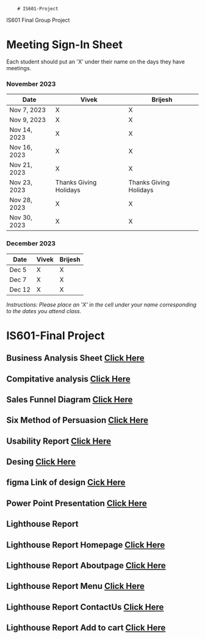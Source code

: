         # IS601-Project
IS601 Final Group Project

# Meeting Sign-In Sheet

Each student should put an 'X' under their name on the days they have meetings.

### November 2023

| Date        | Vivek | Brijesh |
|-------------|------|-------|
| Nov 7, 2023|  X   | X     |
| Nov 9, 2023|   X   |  X    |
| Nov 14, 2023|  X   |  X    |
| Nov 16, 2023 |   X   |     X      |  
| Nov 21, 2023 |  X    |     X      | 
| Nov 23, 2023 |    Thanks Giving Holidays   |     Thanks Giving Holidays      | <-----Thanks Giving Holidays>
| Nov 28, 2023 |    X   |     X      | 
| Nov 30, 2023 |     X  |     X      | 



### December 2023

| Date        | Vivek | Brijesh|
|-------------|-----------|-----------|
| Dec 5 |   X        |    X       |
| Dec 7 |      X    |    X       |
| Dec 12 |      X     |    X       |


*Instructions: Please place an 'X' in the cell under your name corresponding to the dates you attend class.*

# IS601-Final Project


## Business Analysis Sheet [Click Here](business_analysis.md)


## Compitative analysis [Click Here](Compatative_analysis.png)


## Sales Funnel Diagram [Click Here](sales_funnel_diagram.png)


## Six Method of Persuasion [Click Here](six_method_persuasion.md)


## Usability Report [Click Here](usability_report.md)


## Desing [Click Here](design.md)


## figma Link of design [Cick Here](https://www.figma.com/file/PelfFrW0mXiYWW3h8mNXt1/Untitled?type=design&node-id=0-1&mode=design&t=ELmnlT5o3tlnIM4s-0)

## Power Point Presentation [Click Here](https://docs.google.com/presentation/d/1JXTEJ2ZTpan4iARrpV7Tx0ejUlizk29Yys9TJ4HcIWM/edit?usp=sharing)

## Lighthouse Report 

## Lighthouse Report Homepage [Click Here](screenshot/light_house_home.png)

## Lighthouse Report Aboutpage [Click Here](screenshot/light_house_about.png)

## Lighthouse Report Menu [Click Here](screenshot/light_house_menu.png)

## Lighthouse Report ContactUs [Click Here](screenshot/light_house_contactus.png)

## Lighthouse Report Add to cart [Click Here](screenshot/light_house_addTocart.png)